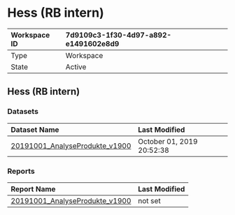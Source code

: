 



# Hess (RB intern)

|Workspace ID|7d9109c3-1f30-4d97-a892-e1491602e8d9|
| :--- | :--- |
|Type|Workspace|
|State|Active|

## Hess (RB intern)

### Datasets

|Dataset Name|Last Modified|
| :--- | :--- |
|[20191001_AnalyseProdukte_v1900](../Datasets/20191001_AnalyseProdukte_v1900.md)|October 01, 2019 20:52:38|

### Reports

|Report Name|Last Modified|
| :--- | :--- |
|[20191001_AnalyseProdukte_v1900](../Reports/20191001_AnalyseProdukte_v1900.md)|not set|
